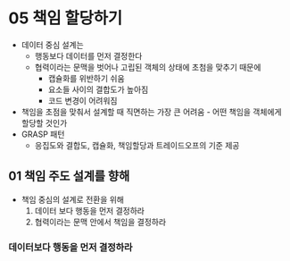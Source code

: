 # 05 책임 할당하기
- 데이터 중심 설계는
  - 행동보다 데이터를 먼저 결정한다
  - 협력이라는 문맥을 벗어나 고립된 객체의 상태에 초첨을 맞추기 때문에
    - 캡슐화를 위반하기 쉬움
    - 요소들 사이의 결합도가 높아짐
    - 코드 변경이 어려워짐
- 책임을 초점을 맞춰서 설계할 때 직면하는 가장 큰 어려움 - 어떤 책임을 객체에게 할당할 것인가
- GRASP 패턴
  - 응집도와 결합도, 캡슐화, 책임할당과 트레이드오프의 기준 제공

## 01 책임 주도 설계를 향해
- 책임 중심의 설계로 전환을 위해
    1. 데이터 보다 행동을 먼저 결정하라
    2. 협력이라는 문맥 안에서 책임을 결정하라

### 데이터보다 행동을 먼저 결정하라
